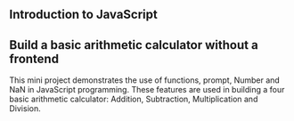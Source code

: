 ## Introduction to JavaScript

## Build a basic arithmetic calculator without a frontend
This mini project demonstrates the use of functions, prompt, Number and NaN in JavaScript programming. These features are used in building a four basic arithmetic calculator: Addition, Subtraction, Multiplication and Division.
